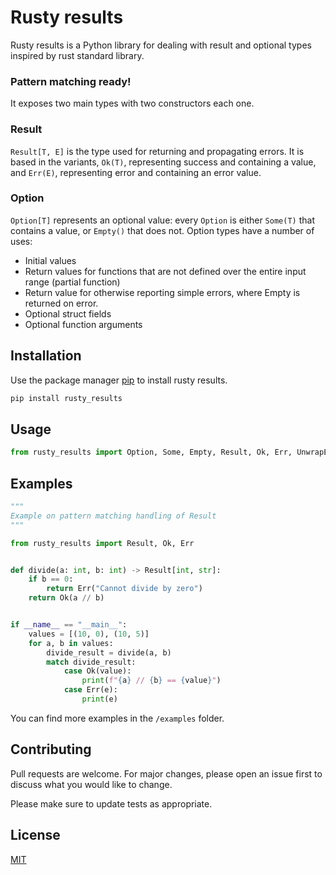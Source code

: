 # Rusty results

Rusty results is a Python library for dealing with result and optional types inspired by rust standard library.

### Pattern matching ready!

It exposes two main types with two constructors each one. 


### Result
`Result[T, E]` is the type used for returning and propagating errors. It is based in the variants, `Ok(T)`, representing 
success and containing a value, and `Err(E)`, representing error and containing an error value.


### Option

`Option[T]` represents an optional value: every `Option` is either `Some(T)` that contains a value, or `Empty()` that does not.
Option types have a number of uses:
* Initial values
* Return values for functions that are not defined over the entire input range (partial function)
* Return value for otherwise reporting simple errors, where Empty is returned on error.
* Optional struct fields
* Optional function arguments


## Installation

Use the package manager [pip](https://pip.pypa.io/en/stable/) to install rusty results.

```bash
pip install rusty_results
```

## Usage

```python
from rusty_results import Option, Some, Empty, Result, Ok, Err, UnwrapException
```

## Examples

```python
"""
Example on pattern matching handling of Result
"""

from rusty_results import Result, Ok, Err


def divide(a: int, b: int) -> Result[int, str]:
    if b == 0:
        return Err("Cannot divide by zero")
    return Ok(a // b)


if __name__ == "__main__":
    values = [(10, 0), (10, 5)]
    for a, b in values:
        divide_result = divide(a, b)
        match divide_result:
            case Ok(value):
                print(f"{a} // {b} == {value}")
            case Err(e):
                print(e)
```

You can find more examples in the `/examples` folder.

## Contributing
Pull requests are welcome. For major changes, please open an issue first to discuss what you would like to change.

Please make sure to update tests as appropriate.

## License
[MIT](https://choosealicense.com/licenses/mit/)